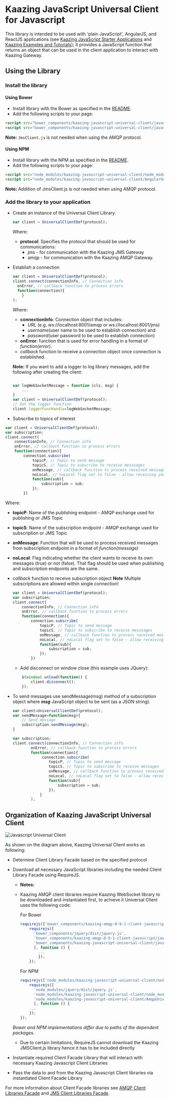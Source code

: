 # Kaazing JavaScript Universal Client for Javascript
This library is intended to be used with 'plain JavaScript', AngularJS, and ReactJS applications
(see [Kaazing JavaScript Starter Applications](https://github.com/kaazing/javascript.getting.started) and
[Kaazing Examples and Tutorials](https://github.com/kaazing/tutorials)); it provides a JavaScript function that returns
an object that can be used in the client application to interact with Kaazing Gateway.

## Using the Library
### Install the library
#### Using Bower
- Install library with the Bower as specified in the [README][1].
- Add the following scripts to your page:
```html
<script src="bower_components/kaazing-javascript-universal-client/javascript/src/AngularUniversalClient.js"></script>
<script src="bower_components/kaazing-javascript-universal-client/javascript/src/JmsClient.js"></script>

```
**Note:** `JmsClient.js` is not needed when using the AMQP protocol.

#### Using NPM
- Install library with the NPM as specified in the [README][1].
- Add the following scripts to your page:
```html
<script src="node_modules/kaazing-javascript-universal-client/node_modules/kaazing-javascript-jms-client/JmsClient.js"></script>
<script src="node_modules/kaazing-javascript-universal-client/AngularUniversalClientNPM.js"></script>
```
**Note:** Addition of JmsClient.js is not needed when using AMQP protocol.


### Add the library to your application
- Create an instance of the Universal Client Library.
	```javascript
	var client = UniversalClientDef(protocol);
	```
	Where:
	- **protocol**: Specifies the protocol that should be used for communications:
	  - jms - for communication with the Kaazing JMS Gateway
	  - amqp - for communication with the Kaazing AMQP Gateway.

- Establish a connection
	```javascript
	var client = UniversalClientDef(protocol);
	client.connect(connectionInfo, // Connection info
      onError, // callback function to process errors
      function(connection){
        }
	);
	```
	Where:
	- **connectionInfo**: Connection object that includes:
	  - _URL_ (e.g. ws://localhost:8001/amqp or ws://localhost:8001/jms)
	  - _username_(user name to be used to establish connection) and
	  - _password_(user password to be used to establish connection)
    - **onError**: function that is used for error handling in a format of _function(error)_.
	- _callback_ function to receive a connection object once connection is established.
	
	**Note:** If you want to add a logger to log library messages, add the following after creating the client:
	```javascript
	
	var logWebSocketMessage = function (cls, msg) {
 		...
	}
	var client = UniversalClientDef(protocol);
	// Set the logger function
	client.loggerFuncHandle=logWebSocketMessage;

	```
- Subscribe to  topics of interest

```javascript
var client = UniversalClientDef(protocol);
var subscription;
client.connect(
    connectionInfo, // Connection info
    onError, // callback function to process errors
    function(connection){
        connection.subscribe(
            topicP, // Topic to send message
            topicS, // Topic to subscribe to receive messsages
            onMessage, // callback function to process received messages
            noLocal, // noLocal flag set to false - allow receiving your own messages
            function(sub){
                subscription = sub;
            });
        })
````
	
Where:
  - **topicP**: Name of the publishing endpoint - AMQP exchange used for publishing or JMS Topic
  - **topicS**: Name of the subscription endpoint - AMQP exchange used for subscription or JMS Topic
  - **onMessage**: Function that will be used to process received messages from subscription endpoint in a format of _function(message)_
  - **noLocal**: Flag indicating whether the client wants to receive its own messages (true) or not (false). That flag should be used when publishing and subscription endpoints are the same.
  - _callback_ function to receive subscription object
**Note** Multiple subscriptions are allowed within single connection!

	```javascript
	var client = UniversalClientDef(protocol);
    var subscription;
    client.connect(
        connectionInfo, // Connection info
        onError, // callback function to process errors
        function(connection){
            connection.subscribe(
                topicP, // Topic to send message
                topicS, // Topic to subscribe to receive messsages
                onMessage, // callback function to process received messages
                noLocal, // noLocal flag set to false - allow receiving your own messages
                function(sub){
                    subscription = sub;
                });
            })
	```
	- Add disconnect on window close (this example uses JQuery):

    ```javascript
        $(window).unload(function() {
            client.disconnect();
        });
    ```
- To send messages use sendMessage(msg) method of a subscription object
	where _**msg**_ JavaScript object to be sent (as a JSON string). 
	```javascript
	var client=UniversalClientDef(protocol);
	var sendMessage=function(msg){
		// Send message
    	subscription.sendMessage(msg);
	}

	var subscription;
    client.connect(connectionInfo, // Connection info
            onError, // callback function to process errors
            function(connection){
                 connection.subscribe(
                    topicP, // Topic to send message
                    topicS, // Topic to subscribe to receive messages
                    onMessage, // callback function to process received message
                    noLocal, // noLocal flag set to false - allow receiving your own messages
                    function(sub){
                        subscription = sub;
                    });
                }
            );
	```

## Organization of Kaazing JavaScript Universal Client   

![][image-1]

As shown on the diagram above, Kaazing Universal Client works as following:
- Determine Client Library Facade based on the specified protocol
- Download all necessary JavaScript libraries including the needed Client Library Facade using RequireJS.
	- **Notes:**

    - Kaazing AMQP client libraries require Kaazing WebSocket library to be downloaded and instantiated first, to achieve it Universal Client uses the following code:

        For Bower

        ```javascript
        requirejs(['bower_components/kaazing-amqp-0-9-1-client-javascript/javascript/WebSocket.js'],function(){
            requirejs([
              'bower_components/jquery/dist/jquery.js',
              'bower_components/kaazing-amqp-0-9-1-client-javascript/javascript/Amqp-0-9-1.js',
              'bower_components/kaazing-javascript-universal-client/javascript/src/AmqpUniversalClient.js'
              ], function () {
                ...
                });
            });
        ```

        For NPM

        ```javascript
      requirejs(['node_modules/kaazing-javascript-universal-client/node_modules/kaazing-javascript-gateway-client/WebSocket.js'],function(){
            requirejs([
              'node_modules/jquery/dist/jquery.js',
              'node_modules/kaazing-javascript-universal-client/node_modules/kaazing-javascript-amqp-client/AmqpClient.js',
              'node_modules/kaazing-javascript-universal-client/AmqpUniversalClient.js'
              ], function () {
            ...
            });
        });
        ```
    _Bower and NPM implementations differ due to paths of the dependent packages._


   - Due to certain limitations, RequireJS cannot download the Kaazing JMSClient.js library hence it has to be included directly
- Instantiate required Client Facade Library that will interact with necessary Kaazing Javascript Client Libraries
- Pass the data to and from the Kaazing Javascript Client libraries via instantiated Client Facade Library

For more information about Client Facade libraries see
[AMQP Client Libraries Facade][2] and [JMS Client Libraries Facade][3].   

[1]:	README.md
[2]:	KaazingAMQPClientLibrariesFacade.md
[3]:	KaazingJMSClientLibrariesFacade.md
[image-1]:	images/JavascriptUniversalClient.png "Javascript Universal Client"
